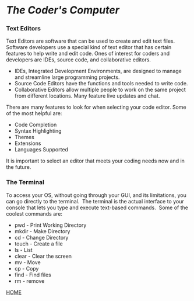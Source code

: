 # *The Coder's Computer* #

### Text Editors ###

Text Editors are software that can be used to create and edit text files.  Software developers use a special kind of text editor that has certain features to help write and edit code. Ones of interest for coders and developers are IDEs, source code, and collaborative editors.  

- IDEs, Integrated Development Environments, are designed to manage and streamline large programming projects.  
- Source Code Editors have the functions and tools needed to write code.  
- Collaborative Editors allow multiple people to work on the same project from different locations.  Many feature live updates and chat. 

There are many features to look for when selecting your code editor. Some of the most helpful are:

- Code Completion
- Syntax Highlighting
- Themes 
- Extensions
- Languages Supported

It is important to select an editor that meets your coding needs now and in the future.  

### The Terminal ###

To access your OS, without going through your GUI, and its limitations, you can go directly to the terminal.  The terminal is the actual interface to your console that lets you type and execute text-based commands.  Some of the coolest commands are:

- pwd - Print Working Directory
- mkdir - Make Directory
- cd - Change Directory
- touch - Create a file
- ls - List
- clear - Clear the screen
- mv - Move
- cp - Copy
- find - Find files
- rm - remove

[HOME](https://aedeleon2023.github.io/reading-notes/)
